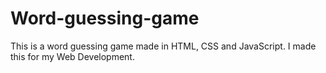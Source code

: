 # Word-guessing-game
This is  a word guessing game made in HTML, CSS and JavaScript. I made this for my Web Development.
